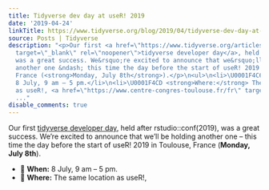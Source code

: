 ```yaml
---
title: Tidyverse dev day at useR! 2019
date: '2019-04-24'
linkTitle: https://www.tidyverse.org/blog/2019/04/tidyverse-dev-day-at-user-2019/
source: Posts | Tidyverse
description: "<p>Our first <a href=\"https://www.tidyverse.org/articles/2018/11/tidyverse-developer-day-2019/\"
  target=\"_blank\" rel=\"noopener\">tidyverse developer day</a>, held after rstudio::conf(2019),
  was a great success. We&rsquo;re excited to announce that we&rsquo;ll be holding
  another one &ndash; this time the day before the start of useR! 2019 in Toulouse,
  France (<strong>Monday, July 8th</strong>).</p>\n<ul>\n<li>\U0001F4C6 <strong>When:</strong>
  8 July, 9 am – 5 pm.</li>\n<li>\U0001F4CD <strong>Where:</strong> The same location
  as useR!, <a href=\"https://www.centre-congres-toulouse.fr/fr\" target=\"_blank\"
  ..."
disable_comments: true
---
```

<p>Our first <a href="https://www.tidyverse.org/articles/2018/11/tidyverse-developer-day-2019/" target="_blank" rel="noopener">tidyverse developer day</a>, held after rstudio::conf(2019), was a great success. We&rsquo;re excited to announce that we&rsquo;ll be holding another one &ndash; this time the day before the start of useR! 2019 in Toulouse, France (<strong>Monday, July 8th</strong>).</p>
<ul>
<li>📆 <strong>When:</strong> 8 July, 9 am – 5 pm.</li>
<li>📍 <strong>Where:</strong> The same location as useR!, <a href="https://www.centre-congres-toulouse.fr/fr" target="_blank" ...